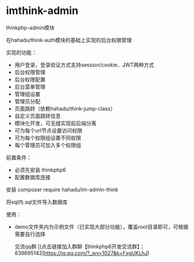 # imthink-admin
thinkphp-admin模块

在hahadu/think-auth模块的基础上实现的后台权限管理

实现的功能：
* 用户登录，登录验证方式支持session/cookie、JWT两种方式
* 后台权限管理
* 后台权限配置
* 后台菜单管理
* 管理组设置
* 管理员分配
* 页面跳转（依赖hahadu/think-jump-class）
* 自定义页面跳转信息
* 模块化开发，可无缝实现前后端分离
* 可为每个url节点设置访问权限
* 可为每个权限组设置不同权限
* 每个管理员可加入多个权限组

前置条件：
* 必须先安装 thinkphp6
* 配置数据库连接

安装 composer require hahadu/im-admin-think

将sql内.sql文件导入数据库

使用：
* demo文件夹内为示例文件（已实现大部分功能），覆盖root目录即可，可根据需要自行选择

  交流qq群 [(点击链接加入群聊【thinkphp6开发交流群】：839695142]https://jq.qq.com/?_wv=1027&k=FxgUKLhJ)


